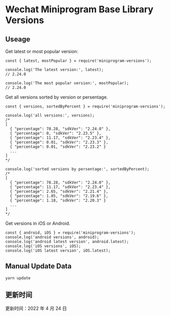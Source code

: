 
# Wechat Miniprogram Base Library Versions

## Useage

Get latest or most popular version:

```;
const { latest, mostPopular } = require('miniprogram-versions');

console.log('The latest version:', latest);
// 2.24.0

console.log('The most popular version:', mostPopular);
// 2.24.0

```

Get all versions sorted by version or persentage.

```
const { versions, sortedByPercent } = require('miniprogram-versions');

console.log('all versions:', versions);
/*
[
  { "percentage": 78.28, "sdkVer": "2.24.0" },
  { "percentage": 0, "sdkVer": "2.23.5" },
  { "percentage": 11.17, "sdkVer": "2.23.4" },
  { "percentage": 0.01, "sdkVer": "2.23.3" },
  { "percentage": 0.01, "sdkVer": "2.23.2" }
  ...
]
*/

console.log('sorted versions by persentage:', sortedByPercent);
/*
[
  { "percentage": 78.28, "sdkVer": "2.24.0" },
  { "percentage": 11.17, "sdkVer": "2.23.4" },
  { "percentage": 2.65, "sdkVer": "2.21.4" },
  { "percentage": 1.85, "sdkVer": "2.19.6" },
  { "percentage": 1.18, "sdkVer": "2.20.3" }
  ...
]
*/
```

Get versions in iOS or Android.

```
const { android, iOS } = require('miniprogram-versions');
console.log('android versions', android);
console.log('android latest version', android.latest);
console.log('iOS versions', iOS);
console.log('iOS latest version', iOS.latest);
```

## Manual Update Data

```
yarn update
```

## 更新时间

更新时间：2022 年 4 月 24 日
